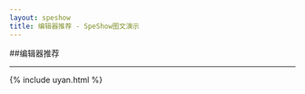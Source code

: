 ```yaml
---
layout: speshow
title: 编辑器推荐 - SpeShow图文演示
---
```


##编辑器推荐

***********************************************************************

{% include uyan.html %}